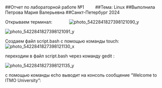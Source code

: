 ##Отчет по лабораторной работе №1`  `  `  `
##Тема: Linux
##Выполнила Петрова Мария Валерьевна
##Санкт-Петербург 2024

Открываем терминал: `   `   `   `
![photo_5422841827398121090_y](https://github.com/user-attachments/assets/bd88bac0-446c-485e-b721-b8b3d3e9959c)

![photo_5422841827398121091_y](https://github.com/user-attachments/assets/091dc8fc-cfb5-490d-9f72-c339ea1ad636)

Создаем файл script.bash с помощью команды touch: `   `   `   `
![photo_5422841827398121130_x](https://github.com/user-attachments/assets/79508fc2-23f4-4333-943f-3ff40f9b163c)

переходим в файл script.bash через команду gedit : `   `   `   `

![photo_5422841827398121135_y](https://github.com/user-attachments/assets/55f9d7ea-0050-4246-a2a7-5a291a0ea553)


с помощью команды echo выводит на консоль сообщение “Welcome to ITMO University”: `   `   `   `



